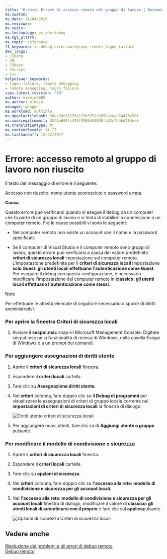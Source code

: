 ```yaml
---
title: 'Errore: Errore di accesso remoto del gruppo di lavoro | Documenti Microsoft'
ms.custom: 
ms.date: 11/04/2016
ms.reviewer: 
ms.suite: 
ms.technology: vs-ide-debug
ms.tgt_pltfrm: 
ms.topic: reference
f1_keywords: vs.debug.error.workgroup_remote_logon_failure
dev_langs:
- CSharp
- VB
- FSharp
- JScript
- C++
helpviewer_keywords:
- logon failure, remote debugging
- remote debugging, logon failure
caps.latest.revision: "19"
author: mikejo5000
ms.author: mikejo
manager: ghogen
ms.workload: multiple
ms.openlocfilehash: 38ec2de37279e1f383751c9652aeeac74473c50f
ms.sourcegitcommit: 32f1a690fc445f9586d53698fc82c7debd784eeb
ms.translationtype: MT
ms.contentlocale: it-IT
ms.lasthandoff: 12/22/2017
---
```

# <a name="error-workgroup-remote-logon-failure"></a>Errore: accesso remoto al gruppo di lavoro non riuscito
Il testo del messaggio di errore è il seguente:  
  
 Accesso non riuscito: nome utente sconosciuto o password errata.  
  
 **Causa**  
  
 Questo errore può verificarsi quando si esegue il debug da un computer che fa parte di un gruppo di lavoro e si tenta di stabilire la connessione a un computer remoto. Fra le cause possibili vi sono le seguenti:  
  
-   Nel computer remoto non esiste un account con il nome e la password specificati.  
  
-   Se il computer di Visual Studio e il computer remoto sono gruppi di lavoro, questo errore può verificarsi a causa del valore predefinito **criteri di sicurezza locali** impostazione sul computer remoto. L'impostazione predefinita per il **criteri di sicurezza locali** impostazione **solo Guest: gli utenti locali effettuano l'autenticazione come Guest**. Per eseguire il debug con questa configurazione, è necessario modificare l'impostazione del computer remoto in **classico: gli utenti locali effettuano l'autenticazione come stessi**.  
  
> [!NOTE]
>  Per effettuare le attività elencate di seguito è necessario disporre di diritti amministrativi.  
  
### <a name="to-open-the-local-security-policy-window"></a>Per aprire la finestra Criteri di sicurezza locali  
  
1.  Avviare il **secpol.msc** snap-in Microsoft Management Console. Digitare secpol.msc nella funzionalità di ricerca di Windows, nella casella Esegui di Windows o a un prompt dei comandi.  
  
### <a name="to-add-user-rights-assignments"></a>Per aggiungere assegnazioni di diritti utente  
  
1.  Aprire il **criteri di sicurezza locali** finestra.  
  
2.  Espandere il **criteri locali** cartella.  
  
3.  Fare clic su **Assegnazione diritti utente**.  
  
4.  Nel **criteri** colonna, fare doppio clic su **il Debug di programmi** per visualizzare le assegnazioni di criteri di gruppo locale corrente nel **impostazioni di criteri di sicurezza locali** la finestra di dialogo.  
  
     ![Diritti utente criteri di sicurezza locali](../debugger/media/dbg_err_localsecuritypolicy_userrightsdebugprograms.png "DBG_ERR_LocalSecurityPolicy_UserRightsDebugPrograms")  
  
5.  Per aggiungere nuovi utenti, fare clic su di **Aggiungi utente o gruppo** pulsante.  
  
### <a name="to-change-the-sharing-and-security-model"></a>Per modificare il modello di condivisione e sicurezza  
  
1.  Aprire il **criteri di sicurezza locali** finestra.  
  
2.  Espandere il **criteri locali** cartella.  
  
3.  Fare clic su **opzioni di sicurezza**.  
  
4.  Nel **criteri** colonna, fare doppio clic su **l'accesso alla rete: modello di condivisione e sicurezza per gli account locali**.  
  
5.  Nel **l'accesso alla rete: modello di condivisione e sicurezza per gli account locali** finestra di dialogo, modificare il valore di **classico: gli utenti locali di autenticarsi con il proprio** e fare clic sul **applica**pulsante.  
  
     ![Opzioni di sicurezza Criteri di sicurezza locali](../debugger/media/dbg_err_localsecuritypolicy_securityoptions_networkaccess.png "DBG_ERR_LocalSecurityPolicy_SecurityOptions_NetworkAccess")  
  
## <a name="see-also"></a>Vedere anche  
 [Risoluzione dei problemi e gli errori di debug remoto](../debugger/remote-debugging-errors-and-troubleshooting.md)   
 [Debug remoto](../debugger/remote-debugging.md)